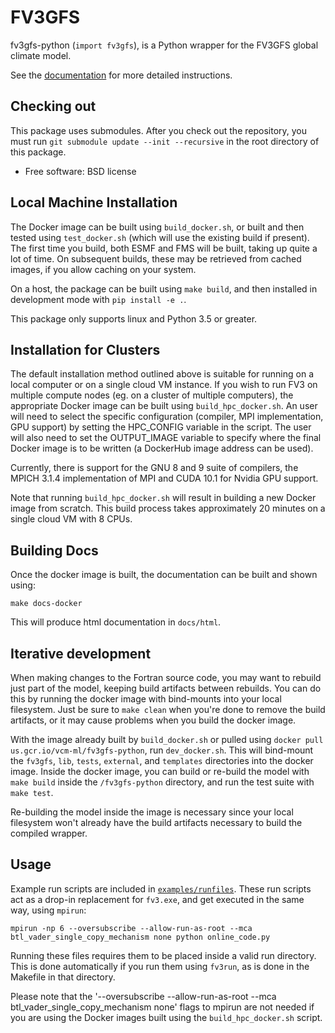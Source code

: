 
FV3GFS
======

fv3gfs-python (`import fv3gfs`), is a Python wrapper for the FV3GFS
global climate model.

See the [documentation](https://vulcanclimatemodeling.github.io/fv3gfs-python/f12n7eq5xkoibbqp/index.html)
for more detailed instructions.

Checking out
------------

This package uses submodules. After you check out the repository, you must run
`git submodule update --init --recursive` in the root directory of this package.

* Free software: BSD license

Local Machine Installation
--------------------------

The Docker image can be built using `build_docker.sh`, or built and then
tested using `test_docker.sh` (which will use the existing build if present).
The first time you build, both ESMF and FMS will be
built, taking up quite a lot of time. On subsequent builds, these may be retrieved
from cached images, if you allow caching on your system.

On a host, the package can be built using `make build`, and then installed
in development mode with `pip install -e .`.

This package only supports linux and Python 3.5 or greater.

Installation for Clusters
-------------------------

The default installation method outlined above is suitable for running on a local
computer or on a single cloud VM instance.  If you wish to run FV3 on multiple
compute nodes (eg. on a cluster of multiple computers), the appropriate Docker
image can be built using `build_hpc_docker.sh`.  An user will need to select the
specific configuration (compiler, MPI implementation, GPU support) by setting
the HPC_CONFIG variable in the script.  The user will also need to set the 
OUTPUT_IMAGE variable to specify where the final Docker image is to be written 
(a DockerHub image address can be used).

Currently, there is support for the GNU 8 and 9 suite of compilers, the MPICH
3.1.4 implementation of MPI and CUDA 10.1 for Nvidia GPU support.

Note that running `build_hpc_docker.sh` will result in building a new Docker 
image from scratch.  This build process takes approximately 20 minutes on a
single cloud VM with 8 CPUs.

Building Docs
-------------

Once the docker image is built, the documentation can be built and shown using:

    make docs-docker

This will produce html documentation in `docs/html`.

Iterative development
---------------------

When making changes to the Fortran source code, you may want to rebuild just part of
the model, keeping build artifacts between rebuilds. You can do this by running the
docker image with bind-mounts into your local filesystem. Just be sure to `make clean`
when you're done to remove the build artifacts, or it may cause problems when you
build the docker image.

With the image already built by `build_docker.sh` or pulled using
`docker pull us.gcr.io/vcm-ml/fv3gfs-python`, run `dev_docker.sh`. This will
bind-mount the `fv3gfs`, `lib`, `tests`, `external`, and `templates` directories into the
docker image. Inside the docker image, you can build or re-build the model with
`make build` inside the `/fv3gfs-python` directory, and run the test suite with
`make test`.

Re-building the model inside the image is necessary since your local
filesystem won't already have the build artifacts necessary to build
the compiled wrapper.

Usage
-----

Example run scripts are included in [`examples/runfiles`](https://github.com/VulcanClimateModeling/fv3gfs/tree/master/sorc/fv3gfs.fd/cython_wrapper/examples/runfiles).
These run scripts act as a drop-in replacement for `fv3.exe`, and get executed
in the same way, using `mpirun`:

    mpirun -np 6 --oversubscribe --allow-run-as-root --mca btl_vader_single_copy_mechanism none python online_code.py

Running these files requires them to be placed inside a valid run directory. This is
done automatically if you run them using `fv3run`, as is done in
the Makefile in that directory.

Please note that the '--oversubscribe --allow-run-as-root --mca btl_vader_single_copy_mechanism none' flags to mpirun 
are not needed if you are using the Docker images built using the `build_hpc_docker.sh` script.
